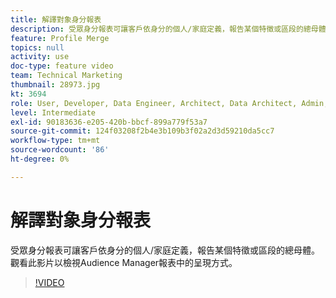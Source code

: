 ```yaml
---
title: 解譯對象身分報表
description: 受眾身分報表可讓客戶依身分的個人/家庭定義，報告某個特徵或區段的總母體。 觀看此影片以檢視Audience Manager報表中的呈現方式。
feature: Profile Merge
topics: null
activity: use
doc-type: feature video
team: Technical Marketing
thumbnail: 28973.jpg
kt: 3694
role: User, Developer, Data Engineer, Architect, Data Architect, Admin, Leader
level: Intermediate
exl-id: 90183636-e205-420b-bbcf-899a779f53a7
source-git-commit: 124f03208f2b4e3b109b3f02a2d3d59210da5cc7
workflow-type: tm+mt
source-wordcount: '86'
ht-degree: 0%

---
```


# 解譯對象身分報表

受眾身分報表可讓客戶依身分的個人/家庭定義，報告某個特徵或區段的總母體。 觀看此影片以檢視Audience Manager報表中的呈現方式。

>[!VIDEO](https://video.tv.adobe.com/v/28973/?quality=12)
